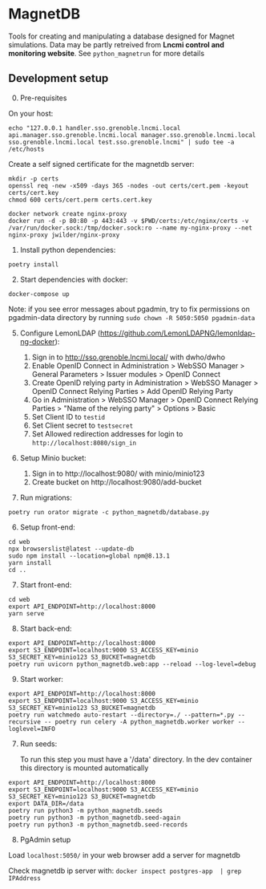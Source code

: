 # MagnetDB

Tools for creating and manipulating a database designed for Magnet simulations.
Data may be partly retreived from **Lncmi control and monitoring website**.
See `python_magnetrun` for more details

## Development setup

0. Pre-requisites

On your host:
```shell
echo "127.0.0.1 handler.sso.grenoble.lncmi.local api.manager.sso.grenoble.lncmi.local manager.sso.grenoble.lncmi.local sso.grenoble.lncmi.local test.sso.grenoble.lncmi" | sudo tee -a /etc/hosts
```

Create a self signed certificate for the magnetdb server:
   
```shell
mkdir -p certs
openssl req -new -x509 -days 365 -nodes -out certs/cert.pem -keyout certs/cert.key
chmod 600 certs/cert.perm certs.cert.key
```

```shell
docker network create nginx-proxy
docker run -d -p 80:80 -p 443:443 -v $PWD/certs:/etc/nginx/certs -v /var/run/docker.sock:/tmp/docker.sock:ro --name my-nginx-proxy --net nginx-proxy jwilder/nginx-proxy
```

1. Install python dependencies:

```shell
poetry install
```

2. Start dependencies with docker:

```shell
docker-compose up
```

Note: if you see error messages about pgadmin, try to fix permissions on pgadmin-data directory by running `sudo chown -R 5050:5050 pgadmin-data`

5. Configure LemonLDAP (https://github.com/LemonLDAPNG/lemonldap-ng-docker):
   1. Sign in to http://sso.grenoble.lncmi.local/ with dwho/dwho
   2. Enable OpenID Connect in Administration > WebSSO Manager > General Parameters > Issuer modules > OpenID Connect
   3. Create OpenID relying party in Administration > WebSSO Manager > OpenID Connect Relying Parties > Add OpenID Relying Party
   4. Go in Administration > WebSSO Manager > OpenID Connect Relying Parties > "Name of the relying party" > Options > Basic
   5. Set Client ID to `testid`
   6. Set Client secret to `testsecret`
   7. Set Allowed redirection addresses for login to `http://localhost:8080/sign_in`


3. Setup Minio bucket:
   1. Sign in to http://localhost:9080/ with minio/minio123
   2. Create bucket on http://localhost:9080/add-bucket

4. Run migrations:

```shell
poetry run orator migrate -c python_magnetdb/database.py
```


6. Setup front-end:
   
```shell
cd web
npx browserslist@latest --update-db
sudo npm install --location=global npm@8.13.1
yarn install
cd ..
```

7. Start front-end:

```shell
cd web
export API_ENDPOINT=http://localhost:8000
yarn serve
```

8. Start back-end:

```shell
export API_ENDPOINT=http://localhost:8000
export S3_ENDPOINT=localhost:9000 S3_ACCESS_KEY=minio S3_SECRET_KEY=minio123 S3_BUCKET=magnetdb
poetry run uvicorn python_magnetdb.web:app --reload --log-level=debug
```

9. Start worker:

```shell
export API_ENDPOINT=http://localhost:8000
export S3_ENDPOINT=localhost:9000 S3_ACCESS_KEY=minio S3_SECRET_KEY=minio123 S3_BUCKET=magnetdb
poetry run watchmedo auto-restart --directory=./ --pattern=*.py --recursive -- poetry run celery -A python_magnetdb.worker worker --loglevel=INFO
```

7. Run seeds:

   To run this step you must have a '/data' directory. In the dev container this directory is mounted automatically
   
```shell
export API_ENDPOINT=http://localhost:8000
export S3_ENDPOINT=localhost:9000 S3_ACCESS_KEY=minio S3_SECRET_KEY=minio123 S3_BUCKET=magnetdb
export DATA_DIR=/data
poetry run python3 -m python_magnetdb.seeds
poetry run python3 -m python_magnetdb.seed-again
poetry run python3 -m python_magnetdb.seed-records
```

8. PgAdmin setup

Load `localhost:5050/` in your web browser
add a server for magnetdb
   
Check magnetdb ip server with: `docker inspect postgres-app  | grep IPAddress`


